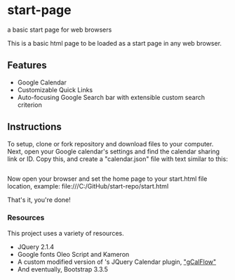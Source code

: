 # start-page
a basic start page for web browsers

This is a basic html page to be loaded as a start page in any web browser.

## Features
- Google Calendar
- Customizable Quick Links
- Auto-focusing Google Search bar with extensible custom search criterion

## Instructions
To setup, clone or fork repository and download files to your computer. Next, open your Google calendar's settings and find the calendar sharing link or ID. Copy this, and create a "calendar.json" file with text similar to this:

```var calConfig = {"calid":"123alphanumericcalendarID@group.calendar.google.com"}
```

Now open your browser and set the home page to your start.html file location, example: file:///C:/GitHub/start-repo/start.html

That's it, you're done!


### Resources
This project uses a variety of resources.
- JQuery 2.1.4
- Google fonts Oleo Script and Kameron
- A custom modified version of 's JQuery Calendar plugin, ["gCalFlow"](http://sugi.github.io/jquery-gcal-flow/)
- And eventually, Bootstrap 3.3.5


